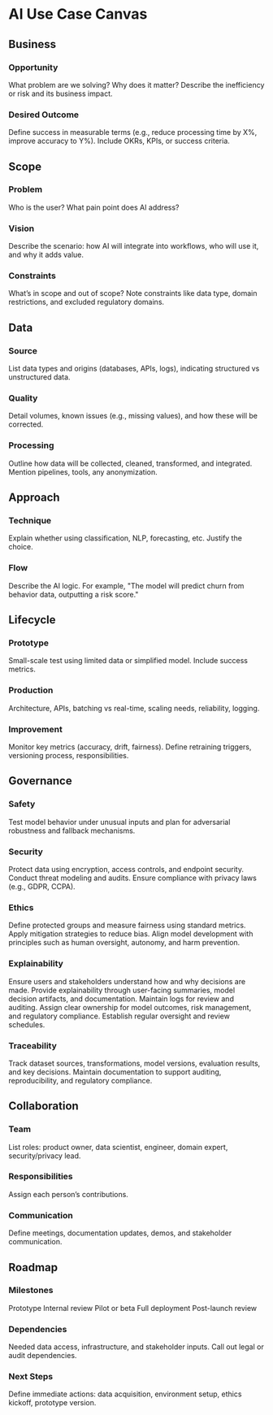 # AI Use Case Canvas

## Business

### Opportunity

What problem are we solving? Why does it matter? Describe the inefficiency or risk and its business impact.

### Desired Outcome

Define success in measurable terms (e.g., reduce processing time by X%, improve accuracy to Y%). Include OKRs, KPIs, or success criteria.

## Scope

### Problem

Who is the user? What pain point does AI address?

### Vision

Describe the scenario: how AI will integrate into workflows, who will use it, and why it adds value.

### Constraints

What’s in scope and out of scope? Note constraints like data type, domain restrictions, and excluded regulatory domains.

## Data

### Source

List data types and origins (databases, APIs, logs), indicating structured vs unstructured data.

### Quality

Detail volumes, known issues (e.g., missing values), and how these will be corrected.

### Processing

Outline how data will be collected, cleaned, transformed, and integrated. Mention pipelines, tools, any anonymization.

## Approach

### Technique

Explain whether using classification, NLP, forecasting, etc. Justify the choice.

### Flow

Describe the AI logic. For example, "The model will predict churn from behavior data, outputting a risk score."

## Lifecycle

### Prototype

Small-scale test using limited data or simplified model. Include success metrics.

### Production

Architecture, APIs, batching vs real-time, scaling needs, reliability, logging.

### Improvement

Monitor key metrics (accuracy, drift, fairness). Define retraining triggers, versioning process, responsibilities.

## Governance

### Safety

Test model behavior under unusual inputs and plan for adversarial robustness and fallback mechanisms.

### Security

Protect data using encryption, access controls, and endpoint security. Conduct threat modeling and audits. Ensure compliance with privacy laws (e.g., GDPR, CCPA).

### Ethics

Define protected groups and measure fairness using standard metrics. Apply mitigation strategies to reduce bias. Align model development with principles such as human oversight, autonomy, and harm prevention.

### Explainability

Ensure users and stakeholders understand how and why decisions are made. Provide explainability through user-facing summaries, model decision artifacts, and documentation. Maintain logs for review and auditing. Assign clear ownership for model outcomes, risk management, and regulatory compliance. Establish regular oversight and review schedules.

### Traceability

Track dataset sources, transformations, model versions, evaluation results, and key decisions. Maintain documentation to support auditing, reproducibility, and regulatory compliance.

## Collaboration

### Team

List roles: product owner, data scientist, engineer, domain expert, security/privacy lead.

### Responsibilities

Assign each person’s contributions.

### Communication

Define meetings, documentation updates, demos, and stakeholder communication.

## Roadmap

### Milestones

Prototype Internal review Pilot or beta Full deployment Post-launch review

### Dependencies

Needed data access, infrastructure, and stakeholder inputs. Call out legal or audit dependencies.

### Next Steps

Define immediate actions: data acquisition, environment setup, ethics kickoff, prototype version.

